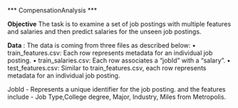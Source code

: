 *** CompensationAnalysis ***

**Objective**
The task is to examine a set of job postings with multiple features and salaries and then predict salaries for the unseen job postings.

**Data** : 
The data is coming from three files as described below:
• train_features.csv: Each row represents metadata for an individual job posting.
• train_salaries.csv: Each row associates a “jobId” with a “salary”.
• test_features.csv: Similar to train_features.csv, each row represents metadata for an individual job posting.
 

JobId - Represents a unique identifier for the job posting. 
and the features include - Job Type,College degree, Major, Industry, Miles from Metropolis.  
